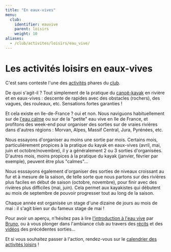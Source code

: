 ```yaml
---
title: "En eaux-vives"
menu:
  club:
    identifier: eauvive
    parent: loisirs
    weight: 10
aliases:
  - /club/activites/loisirs/eau_vive/
---
```


# Les activités loisirs en eaux-vives

C'est sans conteste l'une des [activités](/club/activites/) phares du [club](/club/).

De quoi s'agit-il ? Tout simplement de la pratique du [canoë-kayak](/canoe-kayak/) en rivière et en eaux-vives : descente de rapides avec des obstacles (rochers), des vagues, des rouleaux, etc. Sensations fortes garanties !

Et cela existe en Ile-de-France ? oui et non. Nous naviguons habituellement sur de [l'eau calme](/club/activites/loisirs/eau-calme/) ou sur de la "petite" eau vive en Ile de France, et profitons des week-end pour organiser des sorties sur de vraies rivières dans d'autres régions : Morvan, Alpes, Massif Central, Jura, Pyrénées, etc.

Nous essayons d'organiser au moins une sortie par mois. Certains mois, particulièrement propices à la pratique du kayak en eaux-vives (avril, mai, juin et octobre/novembre), il y a généralement 2 ou 3 sorties d'organisées. D'autres mois, moins propices à la pratique du kayak (janvier, février par exemple), peuvent être plus "calmes"...

Nous esssayons également d'organiser des sorties de niveaux croissant au fur et à mesure de la saison, de telle sorte que nous partons sur des rivières plus faciles en début de saison (octobre, novembre), pour finir avec des rivières plus difficiles (mai, juin). Cela permet aux kayakistes qui débutent au mois de septembre de pouvoir progresser tout au long de la saison.

Chaque année est organisée un stage d'une dizaine de jours au mois de mai : il s'agit bien sur du fameux stage de mai !

Pour avoir un aperçu, n'hésitez pas à lire [l'introduction à l'eau vive](/club/activites/loisirs/eau-vive/introduction/) par [Bruno](/adherent/bruno-renouard/), ou à vous plonger dans l'ambiance club au travers des [récits](/adherents/activites/loisirs/) et des [vidéos](/adherents/multimedia/) des précédentes sorties...

Et si vous souhaitez passer à l'action, rendez-vous sur le [calendrier des activités loisirs](/adherents/calendrier/loisirs/) !
